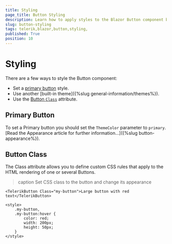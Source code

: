 ```yaml
---
title: Styling
page_title: Button Styling
description: Learn how to apply styles to the Blazor Button component by Telerik UI.
slug: button-styling
tags: telerik,blazor,button,styling,
published: True
position: 10
---
```


# Styling

There are a few ways to style the Button component:

* Set a [primary button](#primary-button) style.
* Use another [built-in theme]({%slug general-information/themes%}).
* Use the [Button `Class`](#button-class) attribute.

## Primary Button

To set a Primary button you should set the `ThemeColor` parameter to `primary`. [Read the Appearance article for further information...]({%slug button-appearance%}).

## Button Class

The Class attribute allows you to define custom CSS rules that apply to the HTML rendering of one or several Buttons.

>caption Set CSS class to the button and change its appearance

````CSHTML
<TelerikButton Class="my-button">Large button with red text</TelerikButton>

<style>
    .my-button,
    .my-button:hover {
        color: red;
        width: 200px;
        height: 50px;
    }
</style>
````
